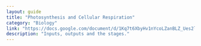 ```yaml
---
layout: guide
title: "Photosynthesis and Cellular Respiration"
category: "Biology"
link: "https://docs.google.com/document/d/1Kq7t6XbyHv1nYcoLZanBLZ_Ues2lLdTP4p0VrWTp4eM/pub?embedded=true"
description: "Inputs, outputs and the stages."
---
```


